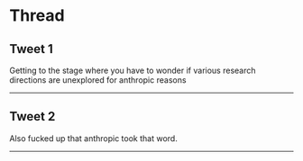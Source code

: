 # Thread

## Tweet 1

Getting to the stage where you have to wonder if various research directions are unexplored for anthropic reasons

---

## Tweet 2

Also fucked up that anthropic took that word.

---

